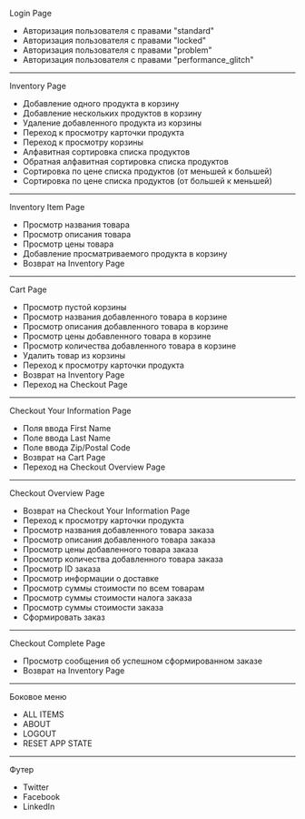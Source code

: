 Login Page
- Авторизация пользователя с правами "standard"
- Авторизация пользователя с правами "locked"
- Авторизация пользователя с правами "problem"
- Авторизация пользователя с правами "performance_glitch"
---
Inventory Page
- Добавление одного продукта в корзину
- Добавление нескольких продуктов в корзину
- Удаление добавленного продукта из корзины
- Переход к просмотру карточки продукта
- Переход к просмотру корзины
- Алфавитная сортировка списка продуктов
- Обратная алфавитная сортировка списка продуктов
- Сортировка по цене списка продуктов (от меньшей к большей)
- Сортировка по цене списка продуктов (от большей к меньшей)
---
Inventory Item Page
- Просмотр названия товара 
- Просмотр описания товара
- Просмотр цены товара 
- Добавление просматриваемого продукта в корзину
- Возврат на Inventory Page
---
Cart Page
- Просмотр пустой корзины
- Просмотр названия добавленного товара в корзине
- Просмотр описания добавленного товара в корзине
- Просмотр цены добавленного товара в корзине
- Просмотр количества добавленного товара в корзине
- Удалить товар из корзины
- Переход к просмотру карточки продукта
- Возврат на Inventory Page
- Переход на Checkout Page
---
Checkout Your Information Page
- Поля ввода First Name
- Поле ввода Last Name
- Поле ввода Zip/Postal Code 
- Возврат на Cart Page
- Переход на Checkout Overview Page
---
Checkout Overview Page
- Возврат на Checkout Your Information Page
- Переход к просмотру карточки продукта
- Просмотр названия добавленного товара заказа
- Просмотр описания добавленного товара заказа 
- Просмотр цены добавленного товара заказа
- Просмотр количества добавленного товара заказа
- Просмотр ID заказа
- Просмотр информации о доставке
- Просмотр суммы стоимости по всем товарам
- Просмотр суммы стоимости налога заказа
- Просмотр суммы стоимости заказа
- Сформировать заказ
---
Checkout Complete Page
- Просмотр сообщения об успешном сформированном заказе
- Возврат на Inventory Page
---
Боковое меню
- ALL ITEMS
- ABOUT
- LOGOUT
- RESET APP STATE
---
Футер 
- Twitter
- Facebook
- LinkedIn


